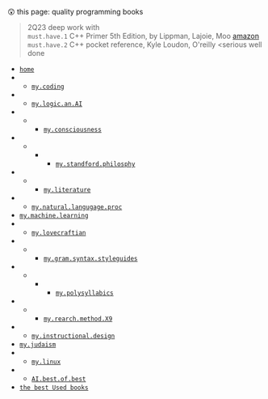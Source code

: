 😲  this page: quality programming books  

> 2Q23 deep work with  
> `must.have.1` C++ Primer 5th Edition, by Lippman, Lajoie, Moo [amazon](https://www.amazon.com/Primer-5th-Stanley-B-Lippman/dp/0321714113/ref=sr_1_1?crid=18GTQEVGBW184&keywords=c%2B%2B+primer&qid=1684802643&sprefix=c%2B%2B+primer%2Caps%2C112&sr=8-1 )  
> `must.have.2` C++ pocket reference, Kyle Loudon, O'reilly <serious well done  

- [`home`](https://github.com/bbe2/my_library)  
- - [`my.coding`](https://github.com/bbe2/my_library/tree/coding.books)  
- - [`my.logic.an.AI`](https://github.com/bbe2/my_library/tree/logic)  
- - - [`my.consciousness`](https://github.com/bbe2/my_library/tree/consciousness)  
- - - - [`my.standford.philosphy`](https://github.com/bbe2/my_library/tree/philosophy)  
- - - [`my.literature`](https://github.com/bbe2/my_library/tree/literature)  
- - [`my.natural.langugage.proc`](https://github.com/bbe2/my_library/tree/natural.language.processing)  
- [`my.machine.learning`](https://github.com/bbe2/my_library/tree/machine.learning)  
- - [`my.lovecraftian`](https://github.com/bbe2/my_library/tree/lovecraftian)  
- - - [`my.gram.syntax.styleguides`](https://github.com/bbe2/my_library/tree/syntax_grammar_style_guides)  
- - - - [`my.polysyllabics`](https://github.com/bbe2/my_library/tree/polysyllabics)  
- - - [`my.rearch.method.X9`](https://github.com/bbe2/my_library/tree/research.methods.biblio.X9.methods)  
- - [`my.instructional.design`](https://github.com/bbe2/my_library/tree/instructional.design)  
-  [`my.judaism`](https://github.com/bbe2/my_library/tree/judaism)  
- - [`my.linux`](https://github.com/bbe2/my_library/tree/linux)  
- -  [`AI.best.of.best`](https://github.com/bbe2/my_library/tree/AI.the.best.of.best)  
-  [`the best Used books`](https://www.abebooks.com/)  

